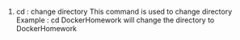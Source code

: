 1. cd : change directory 
This command is used to change directory
Example : cd DockerHomework
will change the directory to DockerHomework
